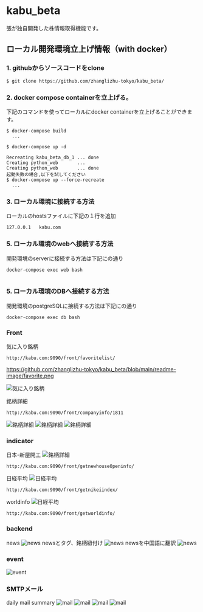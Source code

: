 # kabu_beta
張が独自開発した株情報取得機能です。

## ローカル開発環境立上げ情報（with docker）


### 1. githubからソースコードをclone

``` shell
$ git clone https://github.com/zhanglizhu-tokyo/kabu_beta/
```

### 2. docker compose containerを立上げる。
下記のコマンドを使ってローカルにdocker containerを立上げることができます。

``` shell
$ docker-compose build
  ...

$ docker-compose up -d

Recreating kabu_beta_db_1 ... done
Creating python_web       ... 
Creating python_web       ... done
起動失敗の場合,以下を試してください
$ docker-compose up --force-recreate
  ...

```

### 3. ローカル環境に接続する方法
ローカルのhostsファイルに下記の１行を追加

```shell
127.0.0.1	kabu.com
```



### 5. ローカル環境のwebへ接続する方法
開発環境のserverに接続する方法は下記にの通り

```shell
docker-compose exec web bash


```
### 5. ローカル環境のDBへ接続する方法
開発環境のpostgreSQLに接続する方法は下記にの通り
```
docker-compose exec db bash

```

### Front
気に入り銘柄
```
http://kabu.com:9090/front/favoritelist/
```
https://github.com/zhanglizhu-tokyo/kabu_beta/blob/main/readme-image/favorite.png

![気に入り銘柄](https://github.com/zhanglizhu-tokyo/kabu_beta/blob/main/readme-image/favorite.png)

銘柄詳細
```
http://kabu.com:9090/front/companyinfo/1811
```
![銘柄詳細](https://github.com/zhanglizhu-tokyo/kabu_beta/blob/main/readme-image/company_detail_01.png)
![銘柄詳細](https://github.com/zhanglizhu-tokyo/kabu_beta/blob/main/readme-image/company_detail_02.png)
![銘柄詳細](https://github.com/zhanglizhu-tokyo/kabu_beta/blob/main/readme-image/company_detail_03.png)

### indicator
日本-新屋開工
![銘柄詳細](https://github.com/zhanglizhu-tokyo/kabu_beta/blob/main/readme-image/company_detail_04.png)
```
http://kabu.com:9090/front/getnewhouseOpeninfo/
```


日経平均
![日経平均](https://github.com/zhanglizhu-tokyo/kabu_beta/blob/main/readme-image/nik.png)
```
http://kabu.com:9090/front/getnikeiindex/
```


worldinfo
![日経平均](https://github.com/zhanglizhu-tokyo/kabu_beta/blob/main/readme-image/world-info.png)
```
http://kabu.com:9090/front/getworldinfo/
```


### backend
news
![news](https://github.com/zhanglizhu-tokyo/kabu_beta/blob/main/readme-image/daily_news%E5%88%86%E9%A1%9E.png)
newsとタグ、銘柄紐付け
![news](https://github.com/zhanglizhu-tokyo/kabu_beta/blob/main/readme-image/daily_news%E5%88%86%E9%A1%9E02.png)
newsを中国語に翻訳
![news](https://github.com/zhanglizhu-tokyo/kabu_beta/blob/main/readme-image/daily_news%E5%88%86%E9%A1%9E.png)

### event
![event](https://github.com/zhanglizhu-tokyo/kabu_beta/blob/main/readme-image/event-add.png)




### SMTPメール
daily mail summary
![mail](https://github.com/zhanglizhu-tokyo/kabu_beta/blob/main/readme-image/smtp%E3%83%A1%E3%83%BC%E3%83%ABsummay.png)
![mail](https://github.com/zhanglizhu-tokyo/kabu_beta/blob/main/readme-image/smtp%E3%83%A1%E3%83%BC%E3%83%ABsumma.png)
![mail](https://github.com/zhanglizhu-tokyo/kabu_beta/blob/main/readme-image/smtp%E3%83%A1%E3%83%BC%E3%83%ABsummay-gdp-all.png)
![mail](https://github.com/zhanglizhu-tokyo/kabu_beta/blob/main/readme-image/smtp%E3%83%A1%E3%83%BC%E3%83%ABsummay-gdp.png)
